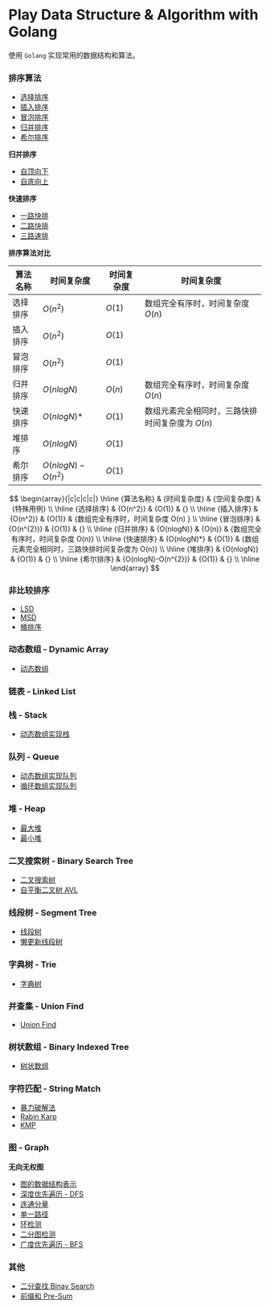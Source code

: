 # Play Data Structure & Algorithm with Golang

使用 `Golang` 实现常用的数据结构和算法。

### 排序算法
* [选择排序](./sort/selectsort.go)
* [插入排序](./sort/insertionsort.go)
* [冒泡排序](./sort/bubblesort.go)
* [归并排序](./sort/mergesort.go)
* [希尔排序](./sort/shellsort.go)

**归并排序**
* [自顶向下](./sort/mergesort.go)
* [自底向上](./sort/mergesortbu.go)

**快速排序**
* [一路快排](./sort/quicksort1way.go)
* [二路快排](./sort/quicksort2ways.go)
* [三路速排](./sort/quicksort3ways.go)

**排序算法对比**


| 算法名称    | 时间复杂度 | 时间复杂度 | 时间复杂度 |
| ----------- | ----------- |-----------  |----------- |
| 选择排序   |  ${O(n^2)}$          |  ${O(1)}$   | 数组完全有序时，时间复杂度 ${O(n)}$ | 
| 插入排序   |  ${O(n^2)}$          |  ${O(1)}$   |     | 
| 冒泡排序   |  ${O(n^2)}$          |  ${O(1)}$   |     | 
| 归并排序   |  $O(nlogN)$          |  ${O(n)}$   | 数组完全有序时，时间复杂度 ${O(n)}$ | 
| 快速排序   |  $O(nlogN)*$         |  ${O(1)}$   | 数组元素完全相同时，三路快排时间复杂度为 ${O(n)}$ | 
| 堆排序     |  $O(nlogN)$          |  ${O(1)}$   |     | 
| 希尔排序   |  $O(nlogN)-O(n^{2})$ |  ${O(1)}$   |     | 

$$
\begin{array}{|c|c|c|c|}
\hline
{算法名称} & {时间复杂度} & {空间复杂度} & {特殊用例} \\
\hline
{选择排序} & {O(n^2)} & {O(1)} & {} \\
\hline
{插入排序} & {O(n^2)} & {O(1)} & {数组完全有序时，时间复杂度 O(n) } \\
\hline
{冒泡排序} & {O(n^{2})} & {O(1)} & {} \\
\hline
{归并排序} & {O(nlogN)} & {O(n)} & {数组完全有序时，时间复杂度 O(n)} \\
\hline
{快速排序} & {O(nlogN)*} & {O(1)} & {数组元素完全相同时，三路快排时间复杂度为 O(n)} \\
\hline
{堆排序} & {O(nlogN)} & {O(1)} & {} \\
\hline
{希尔排序} & {O(nlogN)-O(n^{2})} & {O(1)} & {} \\
\hline
\end{array}
$$

### 非比较排序
* [LSD](./sort/radix/lsd.go)
* [MSD](./sort/radix/msd.go)
* [桶排序](./sort/radix/bucket_sort.go)

### 动态数组 - Dynamic Array
* [动态数组](./array/array.go)

### 链表 - Linked List

### 栈 - Stack
* [动态数组实现栈](./stack/array_stack.go)

### 队列 - Queue
* [动态数组实现队列](./queue/array_queue.go)
* [循环数组实现队列](./queue/loop_queue.go)

### 堆 - Heap
* [最大堆](./tree/max_heap.go)
* [最小堆](./tree/min_heap.go)

### 二叉搜索树 - Binary Search Tree
* [二叉搜索树](./tree/binary_search_tree.go)
* [自平衡二叉树 AVL](./tree/avl_tree.go)

### 线段树 - Segment Tree
* [线段树](./tree/segment_tree.go)
* [懒更新线段树](./tree/lazy_segment_tree.go)

### 字典树 - Trie
* [字典树](./tree/trie.go)

### 并查集 - Union Find
* [Union Find](./tree/union_find.go)

### 树状数组 - Binary Indexed Tree
* [树状数组](./tree/binary_indexed_tree.go)

### 字符匹配 - String Match
* [暴力破解法](./strings/match/brute_force.go)
* [Rabin Karp](./strings/match/rabin_karp.go)
* [KMP](./strings/match/kmp.go)

### 图 - Graph
**无向无权图**
* [图的数据结构表示](./graph/)
* [深度优先遍历 - DFS](./graph/dfs/)
* [连通分量](./graph/dfs/cc_count.go)
* [单一路径](./graph/dfs/path.go)
* [环检测](./graph/dfs/cycle_detection.go)
* [二分图检测](./graph/dfs/bipartition_detection.go)
* [广度优先遍历 - BFS](./graph/bfs/)

### 其他
* [二分查找 Binay Search](./search/binary_search.go)
* [前缀和 Pre-Sum](./util/presum/)
